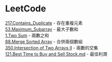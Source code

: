 # LeetCode

[217.Contains_Duplicate](/problems/217.Contains_Duplicate.md) - 存在重複元素  
[53.Maximum_Subarray](/problems/53.Maximum_Subarray.md) - 最大子數和  
[1.Two Sum](/problems/1.Two_Sum.md) - 兩數之和  
[88.Merge Sorted Array](/problems/88.Merge_Sorted_Array.md) - 合併兩個數組  
[350.Intersection of Two Arrays II](/problems/350.Intersection_of_Two_Arrays_II.md) - 兩數的交集  
[121.Best Time to Buy and Sell Stock.md](/problems/121.Best_Time_to_Buy_and_Sell_Stock.md) - 最佳利潤
